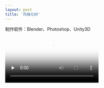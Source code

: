 ```yaml
---
layout: post
title: '风格化树'
---
```

制作软件：Blender、Photoshop、Unity3D
<!-- mp4格式 -->
<video id="video" controls="" preload="none" poster="封面">
      <source id="mp4" src="{{ site.github.url }}/assets/video/{{ include.image }}" type="video/mp4">
</videos>